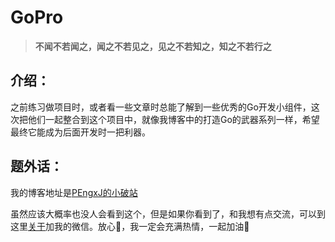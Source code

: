 # GoPro

> **不闻不若闻之，闻之不若见之，见之不若知之，知之不若行之**

## 介绍：

之前练习做项目时，或者看一些文章时总能了解到一些优秀的Go开发小组件，这次把他们一起整合到这个项目中，就像我博客中的打造Go的武器系列一样，希望最终它能成为后面开发时一把利器。

## 题外话：

我的博客地址是[PEngxJ的小破站](https://opengxj.github.io)

虽然应该大概率也没人会看到这个，但是如果你看到了，和我想有点交流，可以到这里[关于](https://opengxj.github.io/about/)加我的微信。放心🥰，我一定会充满热情，一起加油🥳